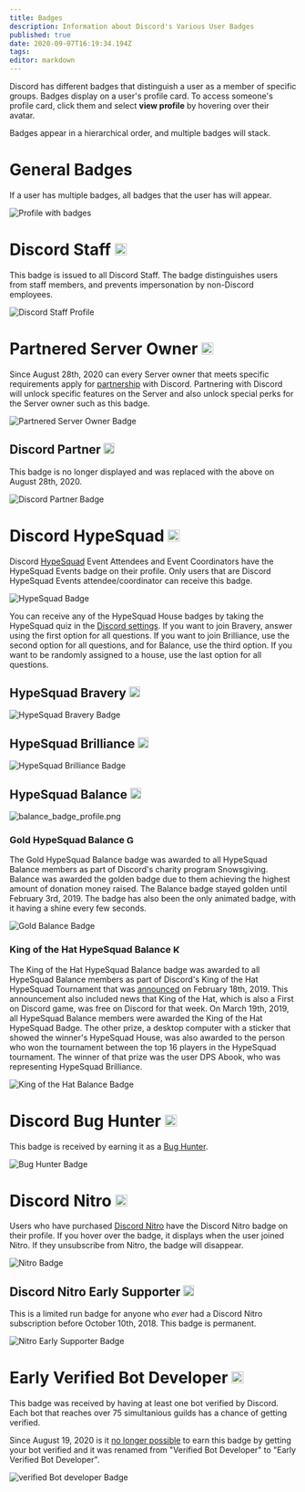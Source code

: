 ```yaml
---
title: Badges
description: Information about Discord's Various User Badges
published: true
date: 2020-09-07T16:19:34.194Z
tags: 
editor: markdown
---
```


Discord has different badges that distinguish a user as a member of specific groups. Badges display on a user's profile card. To access someone's profile card, click them and select **view profile** by hovering over their avatar. 

Badges appear in a hierarchical order, and multiple badges will stack.

# General Badges
If a user has multiple badges, all badges that the user has will appear.

![Profile with badges](/uploads/badges/badges_profile.png "A General Overview of Badges")

# Discord Staff <img src="/uploads/badges/staff_badge.png" alt="Discord Staff Badge" width="21" height="21"/>
This badge is issued to all Discord Staff. The badge distinguishes users from staff members, and prevents impersonation by non-Discord employees.

![Discord Staff Profile](/uploads/badges/staff_badge_profile.png "A Staff Member's Badge")

# Partnered Server Owner <img src="/uploads/badges/new_partner_badge.png" alt="Partnered Server Owner" width="21" height="21" />
Since August 28th, 2020 can every Server owner that meets specific requirements apply for [partnership](/partner) with Discord.
Partnering with Discord will unlock specific features on the Server and also unlock special perks for the Server owner such as this badge.

![Partnered Server Owner Badge](/uploads/badges/new_partner_badge_profile.png "A 'Partnered Server Owner' Badge")

## Discord Partner <img src="/uploads/badges/partner_badge.png" alt="Discord Partner Badge" width="19" height="19"/>
This badge is no longer displayed and was replaced with the above on August 28th, 2020.

![Discord Partner Badge](/uploads/badges/partner_badge_profile.png "A Discord Partner Badge")

# Discord HypeSquad <img src="/uploads/badges/hypesquad_badge.png" alt="HypeSquad Badge" width="21" height="21"/>
Discord [HypeSquad](/hypesquad) Event Attendees and Event Coordinators have the HypeSquad Events badge on their profile. Only users that are Discord HypeSquad Events attendee/coordinator can receive this badge. 

![HypeSquad Badge](/uploads/badges/hypesquad_badge_profile.png "A HypeSquad Event Member's Badge")

You can receive any of the HypeSquad House badges by taking the HypeSquad quiz in the [Discord settings](https://discordapp.com/settings/hypesquad-online). If you want to join Bravery, answer using the first option for all questions. If you want to join Brilliance, use the second option for all questions, and for Balance, use the third option. If you want to be randomly assigned to a house, use the last option for all questions.

## HypeSquad Bravery  <img src="/uploads/badges/bravery_badge.png" alt="HypeSquad Bravery Badge" width="19" height="19"/>

![HypeSquad Bravery Badge](/uploads/badges/bravery_badge_profile.png "HypeSquad Bravery Badge")

## HypeSquad Brilliance <img src="/uploads/badges/brilliance_badge.png" alt="HypeSquad Brilliance Badge" width="19" height="19"/>

![HypeSquad Brilliance Badge](/uploads/badges/brilliance_badge_profile.png "HypeSquad Brilliance Badge")

## HypeSquad Balance <img src="/uploads/badges/balance_badge.png" alt="HypeSquad Balance Badge" width="19" height="19"/>

![balance_badge_profile.png](/uploads/badges/balance_badge_profile.png "HypeSquad Balance Badge")

### Gold HypeSquad Balance <img src="/uploads/badges/balance_gold_badge.png" alt="Gold Balance Badge" width="15" height="15"/>

The Gold HypeSquad Balance badge was awarded to all HypeSquad Balance members as part of Discord's charity program Snowsgiving. Balance was awarded the golden badge due to them achieving the highest amount of donation money raised. The Balance badge stayed golden until February 3rd, 2019. The badge has also been the only animated badge, with it having a shine every few seconds.

![Gold Balance Badge](/uploads/badges/balance_gold_badge_profile.png "Gold Balance Badge")

### King of the Hat HypeSquad Balance <img src="/uploads/badges/balance_koth_badge.png" alt="King of the Hat Balance Badge" width="15" height="15"/>

The King of the Hat HypeSquad Balance badge was awarded to all HypeSquad Balance members as part of Discord's King of the Hat HypeSquad Tournament that was [announced](https://medium.com/king-of-the-hat/hat-is-free-this-week-and-this-week-only-v-f9fa0987688b) on February 18th, 2019. This announcement also included news that King of the Hat, which is also a First on Discord game, was free on Discord for that week. On March 19th, 2019, all HypeSquad Balance members were awarded the King of the Hat HypeSquad Badge. The other prize, a desktop computer with a sticker that showed the winner's HypeSquad House, was also awarded to the person who won the tournament between the top 16 players in the HypeSquad tournament. The winner of that prize was the user DPS Abook, who was representing HypeSquad Brilliance.

![King of the Hat Balance Badge](/uploads/badges/balance_koth_badge_profile.png "King of the Hat Balance Badge")

# Discord Bug Hunter <img src="/uploads/badges/bug_hunter_badge.png" alt="Bug Hunter Badge" width="21" height="21"/>
This badge is received by earning it as a [Bug Hunter](/bug-hunters).

![Bug Hunter Badge](/uploads/badges/bug_hunter_badge_profile.png "A Discord Bug Hunter Badge")

# Discord Nitro <img src="/uploads/badges/nitro_badge.png" alt="Nitro Badge" width="21" height="21"/>
Users who have purchased [Discord Nitro](/nitro) have the Discord Nitro badge on their profile. If you hover over the badge, it displays when the user joined Nitro. If they unsubscribe from Nitro, the badge will disappear. 

![Nitro Badge](/uploads/badges/nitro_badge_profile.png "A Nitro Discord User's Badge")

## Discord Nitro Early Supporter <img src="/uploads/badges/early_supporter_badge.png" alt="Early Supporter Badge" width="19" height="19"/>
This is a limited run badge for anyone who *ever* had a Discord Nitro subscription before October 10th, 2018. This badge is permanent.

![Nitro Early Supporter Badge](/uploads/badges/early_supporter_badge_profile.png "A Nitro Early Supporter Badge")

# Early Verified Bot Developer <img src="/uploads/badges/verified_developer_badge.png" alt="Early Verified Developer Badge" width="21" height="21"/>
This badge was received by having at least one bot verified by Discord.  
Each bot that reaches over 75 simultanious guilds has a chance of getting verified.

Since August 19, 2020 is it [no longer possible](https://github.com/discord/discord-api-docs/issues/1991) to earn this badge by getting your bot verified and it was renamed from "Verified Bot Developer" to "Early Verified Bot Developer".

![verified Bot developer Badge](/uploads/badges/verified_developer_badge_profile.png "A Early verified Developer Badge")